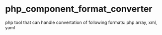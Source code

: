 php_component_format_converter
==============================

php tool that can handle convertation of following formats: php array, xml, yaml
